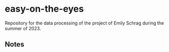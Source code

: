 # easy-on-the-eyes
Repository for the data processing of the project of Emily Schrag during the summer of 2023.

## Notes

